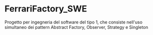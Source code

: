 # FerrariFactory_SWE
Progetto per ingegneria del software del tipo 1, che consiste nell'uso simultaneo dei pattern Abstract Factory, Observer, Strategy e Singleton
